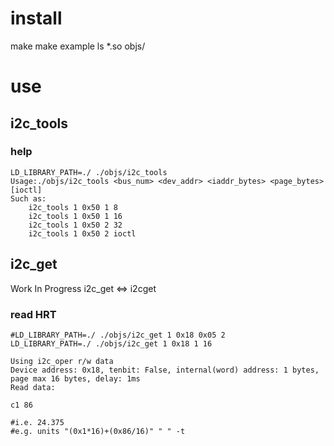 # install

make
make example
ls *.so objs/

# use

## i2c_tools

### help

~~~ { .bash }
LD_LIBRARY_PATH=./ ./objs/i2c_tools
Usage:./objs/i2c_tools <bus_num> <dev_addr> <iaddr_bytes> <page_bytes> [ioctl]
Such as:
	i2c_tools 1 0x50 1 8
	i2c_tools 1 0x50 1 16
	i2c_tools 1 0x50 2 32
	i2c_tools 1 0x50 2 ioctl
~~~

## i2c_get

Work In Progress i2c_get <=> i2cget

### read HRT

~~~ { .bash }
#LD_LIBRARY_PATH=./ ./objs/i2c_get 1 0x18 0x05 2
LD_LIBRARY_PATH=./ ./objs/i2c_get 1 0x18 1 16

Using i2c_oper r/w data
Device address: 0x18, tenbit: False, internal(word) address: 1 bytes, page max 16 bytes, delay: 1ms
Read data:

c1 86 

#i.e. 24.375
#e.g. units "(0x1*16)+(0x86/16)" " " -t
~~~
